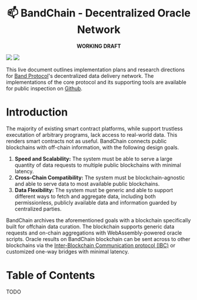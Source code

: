<div align="center">
  <h1>📫 BandChain - Decentralized Oracle Network</h1>
  <b>WORKING DRAFT</b>
</div>

[![](https://img.shields.io/badge/chat-on%20Telegram%20💬-blue.svg)](https://t.me/bandprotocol)
[![](https://img.shields.io/badge/chat-on%20Discord%20🤖-violet.svg)](https://discord.gg/es9CK4)

This live document outlines implementation plans and research directions for [Band Protocol](https://bandprotocol.com)'s decentralized data delivery network. The implementations of the core protocol and its supporting tools are available for public inspection on [Github](https://github.com/bandprotocol/bandchain).

# Introduction

The majority of existing smart contract platforms, while support trustless executation of arbitrary programs, lack access to real-world data. This renders smart contracts not as useful. BandChain connects public blockchains with off-chain information, with the following design goals.

1. **Speed and Scalability:** The system must be able to serve a large quantity of data requests to multiple public blockchains with minimal latency.
2. **Cross-Chain Compatibility:** The system must be blockchain-agnostic and able to serve data to most available public blockchains.
3. **Data Flexibility:** The system must be generic and able to support different ways to fetch and aggregate data, including both permissionless, publicly available data and information guarded by centralized parties.

BandChain archives the aforementioned goals with a blockchain specifically built for offchain data curation. The blockchain supports generic data requests and on-chain aggregations with WebAssembly-powered oracle scripts. Oracle results on BandChain blockchain can be sent across to other blockchains via the [Inter-Blockchain Communication protocol (IBC)](https://cosmos.network/ibc/) or customized one-way bridges with minimal latency.

# Table of Contents

TODO
